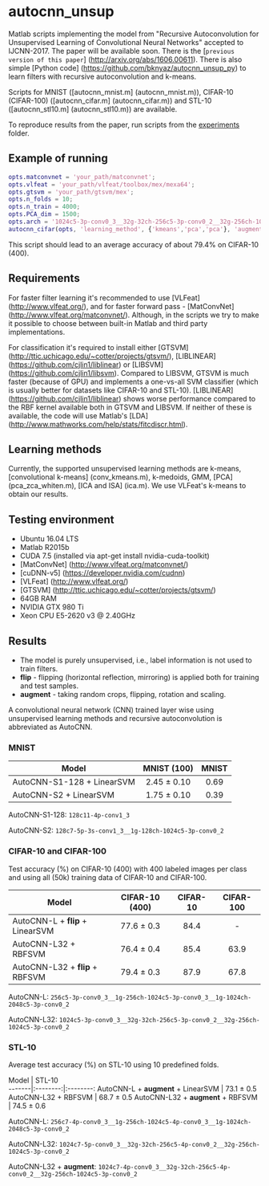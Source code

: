 # autocnn_unsup
Matlab scripts implementing the model from "Recursive Autoconvolution for Unsupervised Learning of Convolutional Neural Networks" accepted to IJCNN-2017. The paper will be available soon.
There is the [`previous version of this paper`] (http://arxiv.org/abs/1606.00611).
There is also simple [Python code] (https://github.com/bknyaz/autocnn_unsup_py) to learn filters with recursive autoconvolution and k-means.

Scripts for MNIST ([autocnn_mnist.m] (autocnn_mnist.m)), CIFAR-10 (CIFAR-100) ([autocnn_cifar.m] (autocnn_cifar.m)) and STL-10 ([autocnn_stl10.m] (autocnn_stl10.m)) are available.

To reproduce results from the paper, run scripts from the [experiments](https://github.com/bknyaz/autocnn_unsup_v2/tree/master/experiments) folder.

## Example of running
```matlab
opts.matconvnet = 'your_path/matconvnet';
opts.vlfeat = 'your_path/vlfeat/toolbox/mex/mexa64';
opts.gtsvm = 'your_path/gtsvm/mex';
opts.n_folds = 10;
opts.n_train = 4000;
opts.PCA_dim = 1500;
opts.arch = '1024c5-3p-conv0_3__32g-32ch-256c5-3p-conv0_2__32g-256ch-1024c5-3p-conv0_2';
autocnn_cifar(opts, 'learning_method', {'kmeans','pca','pca'}, 'augment', true)
```
This script should lead to an average accuracy of about 79.4% on CIFAR-10 (400).


## Requirements
For faster filter learning it's recommended to use [VLFeat] (http://www.vlfeat.org/), and for faster forward 
pass - [MatConvNet] (http://www.vlfeat.org/matconvnet/). 
Although, in the scripts we try to make it possible to choose between built-in Matlab and third party implementations.

For classification it's required to install either [GTSVM] (http://ttic.uchicago.edu/~cotter/projects/gtsvm/),
[LIBLINEAR] (https://github.com/cjlin1/liblinear) or [LIBSVM] (https://github.com/cjlin1/libsvm).
Compared to LIBSVM, GTSVM is much faster (because of GPU) and 
implements a one-vs-all SVM classifier (which is usually better for datasets like CIFAR-10 and STL-10). 
[LIBLINEAR] (https://github.com/cjlin1/liblinear) shows worse performance compared to the RBF kernel available 
both in GTSVM and LIBSVM.
If neither of these is available, the code will use Matlab's [LDA] (http://www.mathworks.com/help/stats/fitcdiscr.html).

## Learning methods
Currently, the supported unsupervised learning methods are k-means, [convolutional k-means] (conv_kmeans.m), k-medoids, GMM, [PCA] (pca_zca_whiten.m), [ICA and ISA] (ica.m).
We use VLFeat's k-means to obtain our results.

## Testing environment
- Ubuntu 16.04 LTS
- Matlab R2015b 
- CUDA 7.5 (installed via apt-get install nvidia-cuda-toolkit)
- [MatConvNet] (http://www.vlfeat.org/matconvnet/)
- [cuDNN-v5] (https://developer.nvidia.com/cudnn)
- [VLFeat] (http://www.vlfeat.org/)
- [GTSVM] (http://ttic.uchicago.edu/~cotter/projects/gtsvm/)
- 64GB RAM
- NVIDIA GTX 980 Ti
- Xeon CPU E5-2620 v3 @ 2.40GHz

## Results
- The model is purely unsupervised, i.e., label information is not used to train filters.
- **flip** - flipping (horizontal reflection, mirroring) is applied both for training and test samples.
- **augment** - taking random crops, flipping, rotation and scaling.

A convolutional neural network (CNN) trained layer wise using unsupervised learning methods 
and recursive autoconvolution is abbreviated as AutoCNN.

### MNIST

Model                       | MNIST (100)         | MNIST         
-------                     |:--------:           |:--------:
AutoCNN-S1-128 + LinearSVM  | 2.45 &plusmn; 0.10  | 0.69
AutoCNN-S2 + LinearSVM      | 1.75 &plusmn; 0.10  | 0.39

AutoCNN-S1-128: `128c11-4p-conv1_3`

AutoCNN-S2: `128c7-5p-3s-conv1_3__1g-128ch-1024c5-3p-conv0_2`


### CIFAR-10 and CIFAR-100
Test accuracy (%) on CIFAR-10 (400) with 400 labeled images per class and using all (50k) training data of CIFAR-10 and CIFAR-100. 

Model                             | CIFAR-10 (400)      | CIFAR-10  | CIFAR-100
-------|:--------:|:--------:|:--------:
AutoCNN-L + **flip** + LinearSVM    | 77.6 &plusmn; 0.3   | 84.4      | -
AutoCNN-L32 + RBFSVM              | 76.4 &plusmn; 0.4   | 85.4      | 63.9
AutoCNN-L32 + **flip** + RBFSVM     | 79.4 &plusmn; 0.3   | 87.9      | 67.8

AutoCNN-L: `256c5-3p-conv0_3__1g-256ch-1024c5-3p-conv0_3__1g-1024ch-2048c5-3p-conv0_2`

AutoCNN-L32: `1024c5-3p-conv0_3__32g-32ch-256c5-3p-conv0_2__32g-256ch-1024c5-3p-conv0_2`


### STL-10

Average test accuracy (%) on STL-10 using 10 predefined folds.

Model                                   | STL-10            
-------|:--------:|:--------:
AutoCNN-L + **augment** + LinearSVM       | 73.1 &plusmn; 0.5     
AutoCNN-L32 + RBFSVM                    | 68.7 &plusmn; 0.5 
AutoCNN-L32 + **augment** + RBFSVM        | 74.5 &plusmn; 0.6

AutoCNN-L: `256c7-4p-conv0_3__1g-256ch-1024c5-4p-conv0_3__1g-1024ch-2048c5-3p-conv0_2`

AutoCNN-L32: `1024c7-5p-conv0_3__32g-32ch-256c5-4p-conv0_2__32g-256ch-1024c5-3p-conv0_2`

AutoCNN-L32 + **augment**: `1024c7-4p-conv0_3__32g-32ch-256c5-4p-conv0_2__32g-256ch-1024c5-3p-conv0_2`
